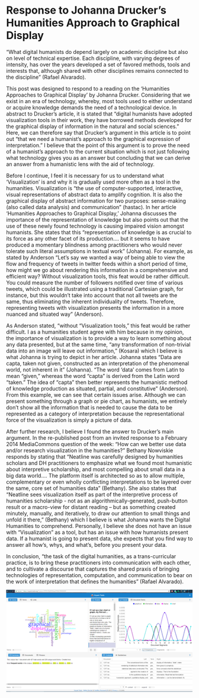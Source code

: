 # Response to Johanna Drucker’s Humanities Approach to Graphical Display
  “What digital humanists do depend largely on academic discipline but also on level of technical expertise. Each discipline, with varying degrees of intensity, has over the years developed a set of favored methods, tools and interests that, although shared with other disciplines remains connected to the discipline” (Rafael Alvarado). 
  
  This post was designed to respond to a reading on the ‘Humanities Approaches to Graphical Display’ by Johanna Drucker. Considering that we exist in an era of technology, whereby, most tools used to either understand or acquire knowledge demands the need of a technological device. In abstract to Drucker’s article, it is stated that “digital humanists have adopted visualization tools in their work, they have borrowed methods developed for the graphical display of information in the natural and social sciences.” Here, we can therefore say that Drucker’s argument in this article is to point out “that we need a humanist’s approach to the graphical expression of interpretation.” I believe that the point of this argument is to prove the need of a humanist’s approach to the current situation which is not just following what technology gives you as an answer but concluding that we can derive an answer from a humanistic lens with the aid of technology. 
  
  Before I continue, I feel it is necessary for us to understand what ‘Visualization’ is and why it is gradually used more often as a tool in the humanities. Visualization is “the use of computer-supported, interactive, visual representations of abstract data to amplify cognition. It is also the graphical display of abstract information for two purposes: sense-making (also called data analysis) and communication” (hastac). In her article ‘Humanities Approaches to Graphical Display,’ Johanna discusses the importance of the representation of knowledge but also points out that the use of these newly found technology is causing impaired vision amongst humanists. She states that this “representation of knowledge is as crucial to its force as any other facet of its production…. but it seems to have produced a momentary blindness among practitioners who would never tolerate such literal assumptions in textual work” (Johanna). For example, as stated by Anderson “Let’s say we wanted a way of being able to view the flow and frequency of tweets in twitter feeds within a short period of time, how might we go about rendering this information in a comprehensive and efficient way? Without visualization tools, this feat would be rather difficult. You could measure the number of followers notified over time of various tweets, which could be illustrated using a traditional Cartesian graph, for instance, but this wouldn’t take into account that not all tweets are the same, thus eliminating the inherent individuality of tweets. Therefore, representing tweets with visualization presents the information in a more nuanced and situated way” (Anderson). 
  
  As Anderson stated, “without “Visualization tools,” this feat would be rather difficult. I as a humanities student agree with him because in my opinion, the importance of visualization is to provide a way to learn something about any data presented, but at the same time, “any transformation of non-trivial data into an image will leave out information,” (Kosara) which I believe is what Johanna is trying to depict in her article. Johanna states “Data are capta, taken not given, constructed as an interpretation of the phenomenal world, not inherent in it” (Johanna). “The word ‘data’ comes from Latin to mean “given,” whereas the word “capta” is derived from the Latin word “taken.” The idea of “capta” then better represents the humanistic method of knowledge production as situated, partial, and constitutive” (Anderson). From this example, we can see that certain issues arise. Although we can present something through a graph or pie chart, as humanists, we entirely don’t show all the information that is needed to cause the data to be represented as a category of interpretation because the representational force of the visualization is simply a picture of data.
  
  After further research, I believe I found the answer to Drucker’s main argument. In the re-published post from an invited response to a February 2014 MediaCommons question of the week: “How can we better use data and/or research visualization in the humanities?” Bethany Nowviskie responds by stating that “Neatline was carefully designed by humanities scholars and DH practitioners to emphasize what we found most humanistic about interpretive scholarship, and most compelling about small data in a big data world…. The platform itself is architected so as to allow multiple, complementary or even wholly conflicting interpretations to be layered over the same, core set of humanities data” (Bethany). She also states that “Neatline sees visualization itself as part of the interpretive process of humanities scholarship - not as an algorithmically-generated, push-button result or a macro-view for distant reading – but as something created minutely, manually, and iteratively, to draw our attention to small things and unfold it there,” (Bethany) which I believe is what Johanna wants the Digital Humanities to comprehend. Personally, I believe she does not have an issue with “Visualization” as a tool, but has an issue with how humanists present data. If a humanist is going to present data, she expects that you find way to answer all how’s, whys, and what’s, before you present your data.
  
  In conclusion, “the task of the digital humanities, as a trans-curricular practice, is to bring these practitioners into communication with each other, and to cultivate a discourse that captures the shared praxis of bringing technologies of representation, computation, and communication to bear on the work of interpretation that defines the humanities” (Rafael Alvarado). 
  
  
![](Images/voyant.png)  
  
  
  
  
  
  
  
